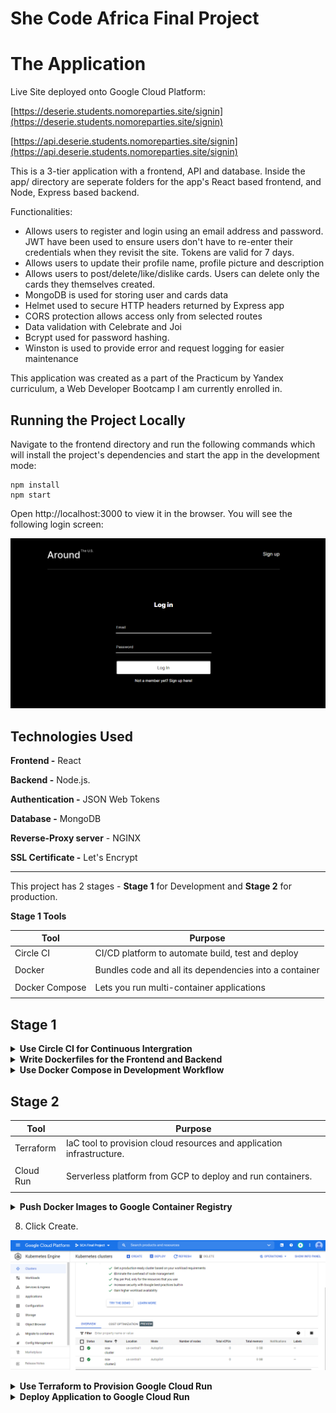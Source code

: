# She Code Africa Final Project

# The Application

Live Site deployed onto Google Cloud Platform:

[https://deserie.students.nomoreparties.site/signin](https://deserie.students.nomoreparties.site/signin)

[https://api.deserie.students.nomoreparties.site/signin](https://api.deserie.students.nomoreparties.site/signin)

This is a 3-tier application with a frontend, API and database. Inside the app/ directory are seperate folders for the app's React based frontend, and Node, Express based backend.

Functionalities:

- Allows users to register and login using an email address and password. JWT have been used to ensure users don't have to re-enter their credentials when they revisit the site. Tokens are valid for 7 days.
- Allows users to update their profile name, profile picture and description
- Allows users to post/delete/like/dislike cards. Users can delete only the cards they themselves created.
- MongoDB is used for storing user and cards data
- Helmet used to secure HTTP headers returned by Express app
- CORS protection allows access only from selected routes
- Data validation with Celebrate and Joi
- Bcrypt used for password hashing.
- Winston is used to provide error and request logging for easier maintenance

This application was created as a part of the Practicum by Yandex curriculum, a Web Developer Bootcamp I am currently enrolled in.

## Running the Project Locally

Navigate to the frontend directory and run the following commands which will install the project's dependencies and start the app in the development mode:

```
npm install
npm start
```

Open http://localhost:3000 to view it in the browser. You will see the following login screen:

![](/images/login.png)

## Technologies Used

**Frontend -** React

**Backend -** Node.js.

**Authentication -** JSON Web Tokens

**Database -** MongoDB

**Reverse-Proxy server** - NGINX

**SSL Certificate -** Let's Encrypt

---

This project has 2 stages - **Stage 1** for Development and **Stage 2** for production.

**Stage 1 Tools**

| Tool           | Purpose                                                |
| -------------- | ------------------------------------------------------ |
| Circle CI      | CI/CD platform to automate build, test and deploy      |
|                |                                                        |
| Docker         | Bundles code and all its dependencies into a container |
|                |                                                        |
| Docker Compose | Lets you run multi-container applications              |
|                |                                                        |

## Stage 1

<details>
<summary><b>Use Circle CI for Continuous Intergration</b></summary><p>

**Circle CI**

[CircleCI](https://circleci.com/) is a cloud-based continuous intergratiom, continuous delivery tool.

In this project I use it to ensure that nothing is wrong in the build process and for testing to ensure that the application works as expected.

1. Inside the backend directory we will write unit tests for some the Express routes. For testing HTTP calls we can use of a Node module called SuperTest and the testing framework Jest.

```
  npm install supertest jest
```

2. Inside package.json, under "Scripts," add the following script

```
  "test": "jest"
```

Since we are building a CD pipeline, we should have some tests in place.

3. Create a folder called test in the root of the backend directory. Inside the test folder create a file called test.js for writing the unit tests.

4. First import the supertest module into the test.js file.

```
  const request = require('supertest');
```

5. Create the tests (see backend/test/test.js)

6. Run

```
  npm test
```

7. You should see something like this

![](/images/test.png)

8. Signup for a [CircleCI] account if you don't already have one and sync it with your GitHub account.

9. Inside the project root create a folder called _.circleci_ and inside make a file called _config.yml_

10. When you sign in you will see all the repositories that are in your GitHub inside the CircleCI dashboard. Find the project you want to test and click _Set Up Project_

11. CircleCI will detect the config.yml and start building according to the workflow defined in the config file. You should see something like this

![](/images/circle2.png)

</p></details>

<details>
<summary><b>Write Dockerfiles for the Frontend and Backend</b></summary><p>

Add a Dockerfile to the root of the frontend, and the root of the backend, then configure the lines as described below.

**Line 1:** "FROM" tells Docker what base image to use as a starting point. For this project, we will use the alpine version of Node since it is lightweight.

```
  FROM node:12-alpine3.14
```

**Line 2:** Set the working directory in the container to /usr/src/app. This directory is where all our code files will be stored inside the container, as well as where we'll run npm install, and launch the application:

```
  WORKDIR /usr/src/app
```

**Lines 3:** Copy the package.json file into the current working directory inside the container, represented by "."

```
  COPY ./package.json ./
```

**Lines 4:** "RUN" executes commands inside the container. Here we use it to install all the projects dependencies which are listed in the package.json file.

```
  RUN npm install
```

**Line 5:** Copy over all the rest of the projects files and folders.

```
  COPY . .
```

**Line 6:** This line describes the command that should be executed when the Docker image is launching. The package.json files of both the frontend and backend, both already contain a start script which we call here.

```
  CMD ["npm "start"]
```

Create a file called .dockerignore. This file is similar to a .gitignore file and lets us ignore files or folders that should not be included in the final Docker build.

```
  node_modules
  .git
  .gitignore

```

Once the Dockerfiles have been created, run the following command to build the images:

To create the image for the frontend:

```
  docker build -t "react-app" .
```

To create the image for the backend:

```
  docker build -t "api-server" .
```

![](/images/reactimage.png)

![](/images/bimage2.png)

To confirm both images have been created run

```
  docker images
```

![](/images/dockerimages.png)

</p></details>

<details>
<summary><b>Use Docker Compose in Development Workflow</b></summary><p>

I am using Docker Composeas a way of managing my application during development. It usually comes bundled together with Docker so if you installed Docker, you should already have Docker Compose on your sytem. To check this you can run:

```
  docker-compose --version
```

Docker Compose, builds on top of Docker to more easily manage a multi-container application such as ours.

The following steps outline the Docker Compose file for this project..

The first line specifies which version of the Docker Compose API we want to use

```
  version: "3"
```

We now define a set of services. Our application has 3 services - the react-app clientm the api-server, and MongoDB database. Each of these services requires us to specify an image tag. We will use the images we just built which have the tags "react-app" and "api-server". Fot the database, we will pull a MongoDB image from Docker Hub. Define ports for each service.

For the react-app service, we will add the following option to keep the frontend container alive and listening for requests:

```
  stdin_open: true
```

Since the Express service needs to connect to MongoDB, we'll specify the following option to ensure the containers start in the right order:

```
  depends_on:
    mongo
```

Name the network _mern app_ which uses the default driver. It will allow the services to communicate with each other.

```
  networks:
    mern-app:
      driver: bridge
```

Lastly add a volume to enable persistence of the database data, so the data in the database will not get deleted when the app restarts.

Now run the following command to start up all 3 containers, as well as attch the network and volume resources:

```
  docker-compose up
```

Execution of _docker-compose up_

![](/images/composeup.png)

![](/images/compose.png)

Now if you go to localhost: 3000 you should be able to see the application running.

![](/images/compose2.png)

To shutdown the application run:

```
  docker-compose down
```

</p></details>

## Stage 2

| Tool      | Purpose                                                               |
| --------- | --------------------------------------------------------------------- |
| Terraform | IaC tool to provision cloud resources and application infrastructure. |
|           |                                                                       |
| Cloud Run | Serverless platform from GCP to deploy and run containers.            |
|           |                                                                       |

<details>
<summary><b>Push Docker Images to Google Container Registry</b></summary><p>

We have successfully built a Docker images react-app and api-server and now we need to push the images to Google Container Registry, so that they can be deployed from other locations, such as GKE.

Google Container Registry is a private storage service for Docker images.

First, configure the local Docker client to be able to authenticate to Container Registry

```
  export PROJECT_ID="$(gcloud config get-value project -q)"
  gcloud auth configure-docker
```

Next, tag the local Docker images for uploading:

```
  docker tag react:latest "gcr.io/${PROJECT_ID}/react-app:v1"
```

Finally, push the Docker image to the Container Registry:

```
  docker push "gcr.io/${PROJECT_ID}/react-app:v1"
```

![](/images/push1.png)

![](/images/push2.png)

For the MongoDB database container, we will pull a publicly available mongo image from Docker Hub. I used the Google Cloud Shell for this task:

```
  docker pull mongo
  docker tag mongo gcr.io/{PROJECT-ID}/mongo:latest
  docker push gcr.io/{PROJECT-ID}/mongo:latest
```

![](/images/mongopull.png)

![](/images/push3.png)

</p></details>

8. Click Create.

![](/images/clusters.png)

</p></details>

<details>
<summary><b>Use Terraform to Provision Google Cloud Run</b></summary><p>

### Prerequisites

- [Terraform CLI](https://www.terraform.io/downloads.html)

- [Google Cloud SDK](https://cloud.google.com/sdk/docs/install)

1. Authenticate the SDK to Gcp by running:

```
  gcloud auth application-default login
```

2. Create a new project where Cloud Run will be deployed (use your own credentials):

```
  gcloud projects create "PROJECT_ID" --name="PROJECT_NAME"
```

3. Create a _main.tf_ file where we will put all our Terraform code.

4. Add the requirements for Terraform and the Google provider

```
terraform {
  required_version = ">= 0.14"

  required_providers {
    # Cloud Run support was added on 3.3.0
    google = ">= 3.3"
  }
}
```

5. Add the Google provider configuration:

```
provider "google" {
  project = "PROJECT_ID"
}
```

6. Enable the Cloud Run API:

```
resource "google_project_service" "run_api" {
  service = "run.googleapis.com"

  disable_on_destroy = true
}
```

7. Create the Cloud Run service:

```
resource "google_cloud_run_service" "run_service" {
  name = "app"
  location = "us-central1"

  template {
    spec {
      containers {
        image = "gcr.io/google-samples/hello-app:1.0"
      }
    }
  }

  traffic {
    percent         = 100
    latest_revision = true
  }

  depends_on = [google_project_service.run_api]
}
```

**name:** the name of your service.
**location:** the region where your service will run.
**image:** the Docker image that will be used to create the container. Make sure the images are in Google's Container Registry.
**depends_on:** waits for a resource to be ready, in this case, the Cloud Run API.

8. Allow authenticated users to use the service:

```
resource "google_cloud_run_service_iam_member" "run_all_users" {
  service  = google_cloud_run_service.run_service.name
  location = google_cloud_run_service.run_service.location
  role     = "roles/run.invoker"
  member   = "allUsers"
}
```

9. Display the service URL in the Terraform command output:

```
output "service_url" {
  value = google_cloud_run_service.run_service.status[0].url
}
```

Now its time to deploy the infrastructure.

10. Initialize the Terraform configuration:

```
  terraform init
```

![](/images/tinit.png)

11. Verify the changes that will be applied:

```
  terraform plan
```

![](/images/tplan1.png)

![](/images/tplan2.png)

12. Apply all the changes:

```
  terraform apply
```

![](/images/cloudrun.png)

### Updating the service

We can also use Terraform to update our Clod Run infrastructure.

When a configuration is changed or a new image is added, you can then redirect all the traffic to the new revision and start serving your updated application.

To update the service, we have to change the value of the image property and pass it a new image:

```
resource "google_cloud_run_service" "run_service" {
  name = "app"

  # ...

  template {
    spec {
      containers {
        # Change `react-app:1.0` to `react-app:2.0` 👇
        image = "gcr.io/google-samples/react-app:2.0"
      }
    }
  }

  # ...
}
```

To deploy the changes run:

```
  terraform apply
```

</p></details>

<details>
<summary><b>Deploy Application to Google Cloud Run</b></summary><p>

It's now time to deploy our application onto Cloud Run. Since Cloud Run is serverless, we don't have to worry about any of the the underlying infrastructure, so getting our app deployed is pretty simple. Select the container image you want to deploy. Setup continuous deployment using Cloud Build and choose a source repository.

![](/images/deploy1.png)

### Accessing the Deployed Applcation

We should be able to access our app through the endpoint generated by Cloud Run. To get its address, inside the Console, select Cloud Run from the menu, click on the name of the deployed service, in our case _react-app_, and copy the URL provided. Paste it into your browser and you should be able to access the app.

![](/images/deploy2.png)

![](/images/deploy3.png)

</p></details>
